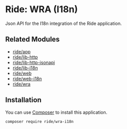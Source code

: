 # Ride: WRA (I18n)

Json API for the I18n integration of the Ride application.

## Related Modules

- [ride/app](https://github.com/all-ride/ride-app)
- [ride/lib-http](https://github.com/all-ride/ride-lib-http)
- [ride/lib-http-jsonapi](https://github.com/all-ride/ride-lib-http-jsonapi)
- [ride/lib-i18n](https://github.com/all-ride/ride-lib-i18n)
- [ride/web](https://github.com/all-ride/ride-web)
- [ride/web-i18n](https://github.com/all-ride/ride-web-i18n)
- [ride/wra](https://github.com/all-ride/ride-wra)

## Installation

You can use [Composer](http://getcomposer.org) to install this application.

```
composer require ride/wra-i18n
```
